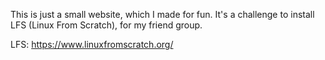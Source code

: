 This is just a small website, which I made for fun. It's a challenge to install LFS (Linux From Scratch), for my friend group. 

LFS: https://www.linuxfromscratch.org/
